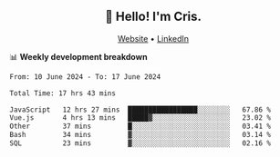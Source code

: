 
<h2 align="center">👋 Hello! I'm Cris.</h2>
<p align="center">
  <a href="https://www.criscunas.dev">Website</a> •
  <a href="https://www.linkedin.com/in/cristophercunas/">LinkedIn</a> 
</p>


📊 **Weekly development breakdown**
<!--START_SECTION:waka-->

```txt
From: 10 June 2024 - To: 17 June 2024

Total Time: 17 hrs 43 mins

JavaScript   12 hrs 27 mins  █████████████████░░░░░░░░   67.86 %
Vue.js       4 hrs 13 mins   █████▓░░░░░░░░░░░░░░░░░░░   23.02 %
Other        37 mins         █░░░░░░░░░░░░░░░░░░░░░░░░   03.41 %
Bash         34 mins         ▓░░░░░░░░░░░░░░░░░░░░░░░░   03.14 %
SQL          23 mins         ▓░░░░░░░░░░░░░░░░░░░░░░░░   02.16 %
```

<!--END_SECTION:waka-->
